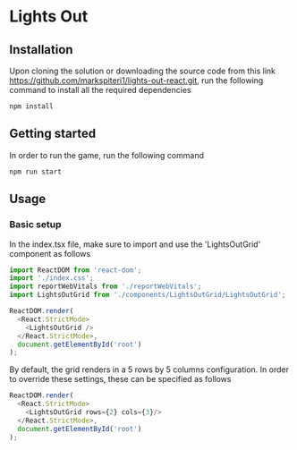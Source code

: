 # Lights Out

## Installation

Upon cloning the solution or downloading the source code from this link https://github.com/markspiteri1/lights-out-react.git, run the following command to install all the required dependencies
```
npm install
```

## Getting started

In order to run the game, run the following command

```
npm run start
```

## Usage

### Basic setup

In the index.tsx file, make sure to import and use the 'LightsOutGrid' component as follows

```javascript
import ReactDOM from 'react-dom';
import './index.css';
import reportWebVitals from './reportWebVitals';
import LightsOutGrid from './components/LightsOutGrid/LightsOutGrid';

ReactDOM.render(
  <React.StrictMode>
    <LightsOutGrid />
  </React.StrictMode>,
  document.getElementById('root')
);
```
By default, the grid renders in a 5 rows by 5 columns configuration. In order to override these settings, these can be specified as follows

```javascript
ReactDOM.render(
  <React.StrictMode>
    <LightsOutGrid rows={2} cols={3}/>
  </React.StrictMode>,
  document.getElementById('root')
);

```
